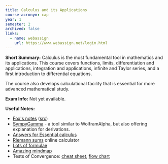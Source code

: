 ```yaml
---
title: Calculus and its Applications
course-acronym: cap
year: 1
semester: 2
archived: false
links:
  - name: webassign
    url: https://www.webassign.net/login.html
---
```


**Short Summary:**
Calculus is the most fundamental tool in mathematics and its applications. This course covers functions, limits, differentiation and applications, integration and applications, infinite and Taylor series, and a first introduction to differential equations.  
  
The course also develops calculational facility that is essential for more advanced mathematical study.

**Exam Info:**
Not yet available.

**Useful Notes:**
- [Fox's notes](/resources/math1/cap/cap_reference.pdf) ([src](https://github.com/aptgetmoo/cap))
- [SympyGamma](http://www.sympygamma.com/) - a tool similar to WolframAlpha, but also offering explanation for derivations. 
- [Answers for Essential calculus](http://slader.com/textbook/9781133112280-stewart-essential-calculus-early-transcendentals-2nd-edition/)
- [Riemann sums](https://www.desmos.com/calculator/tgyr42ezjq) online calculator
- [Lots of formulae](http://mei.org.uk/files/pdf/formula_book_mf2.pdf)
- [Amazing mindmap](/resources/math1/cap/HL_Calculus_Option_Mind_Map.compressed.pdf)
- Tests of Convergence: [cheat sheet](http://www.toomey.org/tutor/harolds_cheat_sheets/Harolds_Series_Convergence_Tests_Cheat_Sheet_2016.pdf), [flow chart](https://www.studystandard.com/document/21574/preview)

